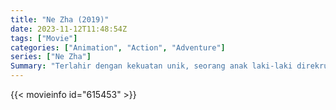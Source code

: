 ```yaml
---
title: "Ne Zha (2019)"
date: 2023-11-12T11:48:54Z
tags: ["Movie"]
categories: ["Animation", "Action", "Adventure"]
series: ["Ne Zha"]
Summary: "Terlahir dengan kekuatan unik, seorang anak laki-laki direkrut untuk melawan iblis dan menyelamatkan komunitas yang takut padanya."
---
```


<mux-player stream-type="on-demand"
src="https://kp3d-my.sharepoint.com/personal/ryoo_kp3d_onmicrosoft_com/_layouts/15/download.aspx?share=EdRn-EMKtwdBuYjXSBdKL-YBrrN-ZpTeViSPJP74Z3D7GA" prefer-playback="mse" controls>

</mux-player>


{{< movieinfo id="615453" >}}

<script src="https://cdn.jsdelivr.net/npm/@mux/mux-player"></script>

 <script type="application/ld+json ">
{
"@context": "https://schema.org/",
"@type": "VideoObject",
"name": "Ne Zha (2019)",
"contentUrl": "https://stream.mux.com/TbOyFUVX3c00D00OAcQWPQyDMpvlHv5oqfF6HMGFdczOo.m3u8",
"thumbnailUrl": "https://www.themoviedb.org/t/p/original/9V0KuDFbcmrspTTpf9X2T8q1gOw.jpg?width=314&fit_mode=preserve&time=25",
"uploadDate": "2023-11-12T11:48:54Z",
}

</script>
